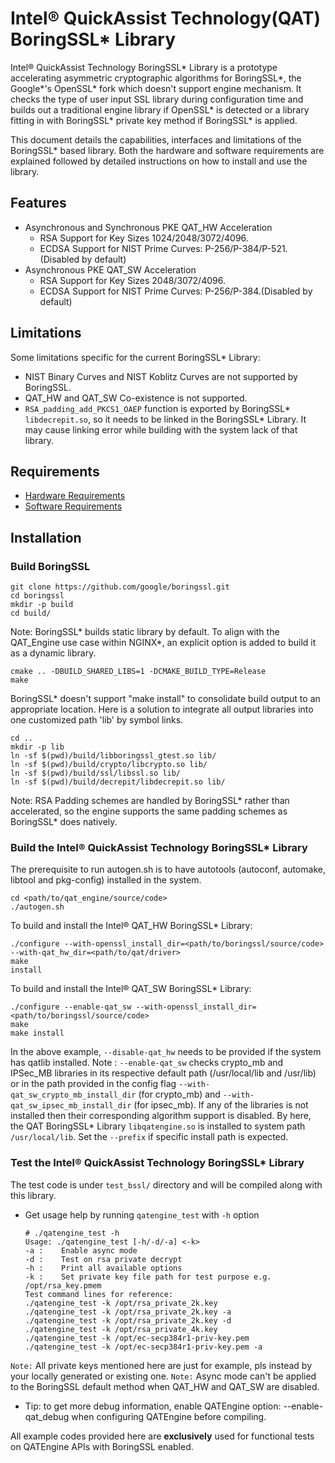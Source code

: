# Intel® QuickAssist Technology(QAT) BoringSSL\* Library
Intel® QuickAssist Technology BoringSSL\* Library is a prototype accelerating asymmetric cryptographic algorithms for BoringSSL\*, the Google\*'s OpenSSL\* fork which doesn't support engine mechanism. It checks the type of user input SSL library during configuration time and builds out a traditional engine library if OpenSSL\* is detected or a library fitting in with BoringSSL\* private key method if BoringSSL\* is applied.

This document details the capabilities, interfaces and limitations of the BoringSSL\* based library. Both the hardware and software requirements are explained followed by detailed instructions on how to install and use the library.

## Features
- Asynchronous and Synchronous PKE QAT_HW Acceleration
  - RSA Support for Key Sizes 1024/2048/3072/4096.
  - ECDSA Support for NIST Prime Curves: P-256/P-384/P-521.(Disabled by default)
- Asynchronous PKE QAT_SW Acceleration
  - RSA Support for Key Sizes 2048/3072/4096.
  - ECDSA Support for NIST Prime Curves: P-256/P-384.(Disabled by default)

## Limitations
Some limitations specific for the current BoringSSL\* Library:
* NIST Binary Curves and NIST Koblitz Curves are not supported by BoringSSL\.
* QAT_HW and QAT_SW Co-existence is not supported.
* `RSA_padding_add_PKCS1_OAEP` function is exported by BoringSSL\* `libdecrepit.so`,
so it needs to be linked in the BoringSSL\* Library. It may cause linking error while
building with the system lack of that library.

## Requirements
- [Hardware Requirements](hardware_requirements.md)
- [Software Requirements](software_requirements.md)

## Installation
### Build BoringSSL

```
git clone https://github.com/google/boringssl.git
cd boringssl
mkdir -p build
cd build/
```

Note: BoringSSL\* builds static library by default. To align with the QAT_Engine use case within NGINX\*, an explicit option is added to build it as a dynamic library.
```
cmake .. -DBUILD_SHARED_LIBS=1 -DCMAKE_BUILD_TYPE=Release
make
```

BoringSSL\* doesn't support "make install" to consolidate build output to an appropriate location. Here is a solution to integrate all output libraries into one customized path 'lib' by symbol links.
```
cd ..
mkdir -p lib
ln -sf $(pwd)/build/libboringssl_gtest.so lib/
ln -sf $(pwd)/build/crypto/libcrypto.so lib/
ln -sf $(pwd)/build/ssl/libssl.so lib/
ln -sf $(pwd)/build/decrepit/libdecrepit.so lib/
```

Note: RSA Padding schemes are handled by BoringSSL\* rather than accelerated, so the engine supports the same padding schemes as BoringSSL\* does natively.

### Build the Intel® QuickAssist Technology BoringSSL\* Library

The prerequisite to run autogen.sh is to have autotools (autoconf, automake, libtool and pkg-config) installed in the system.
```
cd <path/to/qat_engine/source/code>
./autogen.sh
```

To build and install the Intel® QAT_HW BoringSSL\* Library:
```
./configure --with-openssl_install_dir=<path/to/boringssl/source/code> --with-qat_hw_dir=<path/to/qat/driver>
make
install
```
To build and install the Intel® QAT_SW BoringSSL\* Library:
```
./configure --enable-qat_sw --with-openssl_install_dir=<path/to/boringssl/source/code>
make
make install
```
In the above example, `--disable-qat_hw` needs to be provided if the system
has qatlib installed.
Note : `--enable-qat_sw` checks crypto_mb and IPSec_MB libraries in its
respective default path (/usr/local/lib and /usr/lib) or in the path provided
in the config flag `--with-qat_sw_crypto_mb_install_dir` (for crypto_mb) and
`--with-qat_sw_ipsec_mb_install_dir` (for ipsec_mb). If any of the libraries
is not installed then their corresponding algorithm support is disabled.
By here, the QAT BoringSSL\* Library `libqatengine.so` is installed to
system path `/usr/local/lib`. Set the `--prefix` if specific install path is expected.

### Test the Intel® QuickAssist Technology BoringSSL\* Library

The test code is under `test_bssl/` directory and will be compiled along with this library.

- Get usage help by running `qatengine_test` with `-h` option
    ```
    # ./qatengine_test -h
    Usage: ./qatengine_test [-h/-d/-a] <-k>
    -a :    Enable async mode
    -d :    Test on rsa private decrypt
    -h :    Print all available options
    -k :    Set private key file path for test purpose e.g. /opt/rsa_key.pmem
    Test command lines for reference:
    ./qatengine_test -k /opt/rsa_private_2k.key
    ./qatengine_test -k /opt/rsa_private_2k.key -a
    ./qatengine_test -k /opt/rsa_private_2k.key -d
    ./qatengine_test -k /opt/rsa_private_4k.key
    ./qatengine_test -k /opt/ec-secp384r1-priv-key.pem
    ./qatengine_test -k /opt/ec-secp384r1-priv-key.pem -a
  ```
`Note:` All private keys mentioned here are just for example, pls instead by your locally generated or existing one.
`Note:` Async mode can't be applied to the BoringSSL default method when QAT_HW and QAT_SW are disabled.

- Tip: to get more debug information, enable QATEngine option: --enable-qat_debug when configuring QATEngine before compiling.

All example codes provided here are __exclusively__ used for functional tests on QATEngine APIs with BoringSSL enabled.
